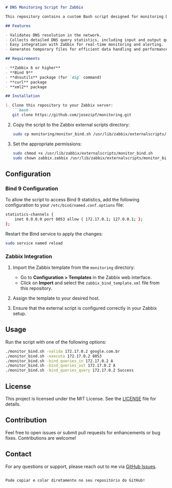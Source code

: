 ```markdown
# DNS Monitoring Script for Zabbix

This repository contains a custom Bash script designed for monitoring DNS queries using the Zabbix monitoring platform. The script is specifically developed and tested to work with **Zabbix 6 or higher** and **Bind 9**.

## Features

- Validates DNS resolution in the network.
- Collects detailed DNS query statistics, including input and output queries, and status.
- Easy integration with Zabbix for real-time monitoring and alerting.
- Generates temporary files for efficient data handling and performance.

## Requirements

- **Zabbix 6 or higher**
- **Bind 9**
- **dnsutils** package (for `dig` command)
- **curl** package
- **xml2** package

## Installation

1. Clone this repository to your Zabbix server:
   ```bash
   git clone https://github.com/josezipf/monitoring.git
   ```

2. Copy the script to the Zabbix external scripts directory:
   ```bash
   sudo cp monitoring/monitor_bind.sh /usr/lib/zabbix/externalscripts/
   ```

3. Set the appropriate permissions:
   ```bash
   sudo chmod +x /usr/lib/zabbix/externalscripts/monitor_bind.sh
   sudo chown zabbix.zabbix /usr/lib/zabbix/externalscripts/monitor_bind.sh
   ```

## Configuration

### Bind 9 Configuration

To allow the script to access Bind 9 statistics, add the following configuration to your `/etc/bind/named.conf.options` file:

```bash
statistics-channels {
    inet 0.0.0.0 port 8053 allow { 172.17.0.1; 127.0.0.1; };
};
```

Restart the Bind service to apply the changes:

```bash
sudo service named reload
```

### Zabbix Integration

1. Import the Zabbix template from the `monitoring` directory:
   - Go to **Configuration > Templates** in the Zabbix web interface.
   - Click on **Import** and select the `zabbix_bind_template.xml` file from this repository.

2. Assign the template to your desired host.

3. Ensure that the external script is configured correctly in your Zabbix setup.

## Usage

Run the script with one of the following options:

```bash
./monitor_bind.sh -valida 172.17.0.2 google.com.br
./monitor_bind.sh -executa 172.17.0.2 8053
./monitor_bind.sh -bind_queries_in 172.17.0.2 A
./monitor_bind.sh -bind_queries_out 172.17.0.2 A
./monitor_bind.sh -bind_queries_query 172.17.0.2 Success
```

## License

This project is licensed under the MIT License. See the [LICENSE](LICENSE) file for details.

## Contribution

Feel free to open issues or submit pull requests for enhancements or bug fixes. Contributions are welcome!

## Contact

For any questions or support, please reach out to me via [GitHub Issues](https://github.com/josezipf/monitoring/issues).
```

Pode copiar e colar diretamente no seu repositório do GitHub!
